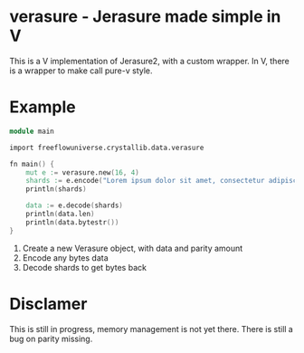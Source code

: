 # verasure - Jerasure made simple in V

This is a V implementation of Jerasure2, with a custom wrapper. In V, there is a wrapper to make
call pure-v style.

# Example

```v
module main

import freeflowuniverse.crystallib.data.verasure

fn main() {
	mut e := verasure.new(16, 4)
	shards := e.encode("Lorem ipsum dolor sit amet, consectetur adipiscing elit. Integer consectetur accumsan augue, at pharetra".bytes())
	println(shards)

	data := e.decode(shards)
	println(data.len)
	println(data.bytestr())
}
```

1. Create a new Verasure object, with data and parity amount
2. Encode any bytes data
3. Decode shards to get bytes back

# Disclamer

This is still in progress, memory management is not yet there. There is still a bug on parity missing.
